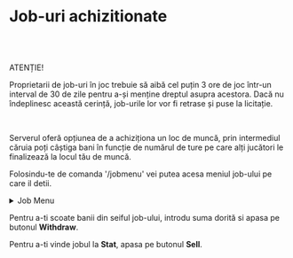 

# Job-uri achizitionate
<br><br>
<div class="danger-container">
    <p class="title">ATENȚIE!</p>
    <p class="description"> Proprietarii de job-uri în joc trebuie să aibă cel puțin 3 ore de joc într-un interval de 30 de zile pentru a-și 
        menține dreptul asupra acestora. Dacă nu îndeplinesc această cerință, job-urile lor vor fi retrase și puse la licitație.
    </p>
</div><br>

Serverul oferă opțiunea de a achiziționa un loc de muncă, prin intermediul căruia poți câștiga bani în funcție de numărul de ture pe care alți jucători le finalizează la locul tău de muncă.

Folosindu-te de comanda '/jobmenu' vei putea acesa meniul job-ului pe care il detii.

<details class="details custom-block">
    <summary> Job Menu</summary>
    <p><img src="https://i.imgur.com/8gk8OPu.png" alt=""></p>
</details>

Pentru a-ti scoate banii din seiful job-ului, introdu suma dorită si apasa pe butonul <strong>Withdraw</strong>.

Pentru a-ti vinde jobul la **Stat**, apasa pe butonul <strong>Sell</strong>.

